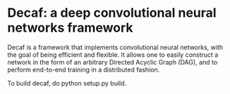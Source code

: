 Decaf: a deep convolutional neural networks framework
=====

Decaf is a framework that implements convolutional neural networks, with the
goal of being efficient and flexible. It allows one to easily construct a
network in the form of an arbitrary Directed Acyclic Graph (DAG), and to
perform end-to-end training in a distributed fashion.

To build decaf, do python setup.py build.
